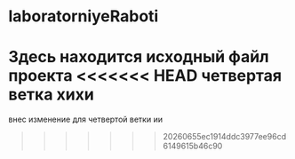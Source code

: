 # laboratorniyeRaboti
Здесь находится исходный файл проекта
<<<<<<< HEAD
четвертая ветка хихи
=======
внес изменение для четвертой ветки
ии
>>>>>>> 20260655ec1914ddc3977ee96cd6149615b46c90
